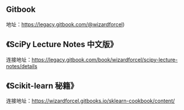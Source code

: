 Gitbook
---
地址：https://legacy.gitbook.com/@wizardforcel) 

《SciPy Lecture Notes 中文版》 
---
连接地址：https://legacy.gitbook.com/book/wizardforcel/scipy-lecture-notes/details

《Scikit-learn 秘籍》  
---
连接地址：https://wizardforcel.gitbooks.io/sklearn-cookbook/content/  
